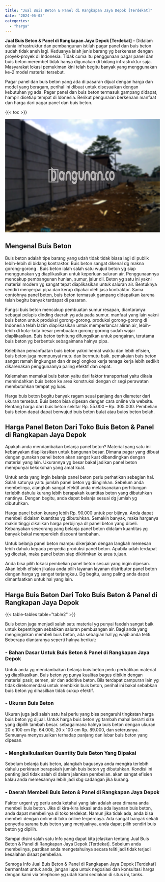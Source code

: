 ```yaml
---
title: "Jual Buis Beton & Panel di Rangkapan Jaya Depok [Terdekat]"
date: "2024-06-03"
categories: 
  - "harga"
---
```


**Jual Buis Beton & Panel di Rangkapan Jaya Depok \[Terdekat\]** – Didalam dunia infrastruktur dan pembangunan istilah pagar panel dan buis beton sudah tidak aneh lagi. Keduanya ialah jenis barang yg berkenaan dengan proyek-proyek di Indonesia. Tidak cuma itu penggunaan pagar panel dan buis beton merembet tidak hanya digunakan di bidang infrastruktur saja. Masyarakat lokasi pemukiman kini telah begitu banyak yang menggunakan ke-2 model material tersebut.

Pagar panel dan buis beton yang ada di pasaran dijual dengan harga dan model yang beragam, perihal ini dibuat untuk disesuaikan dengan kebutuhan yg ada. Pagar panel dan buis beton termasuk gampang didapat, hampir disetiap tempat di Idonesia. Berikut penguraian berkenaan manfaat dan harga dari pagar panel dan buis beton.

{{< toc >}}

![Jual Buis Beton & Panel di Rangkapan Jaya Depok [Terdekat]](/images/jual-panel-buis-beton-murah-48.png)

## Mengenal Buis Beton

Buis beton adalah tipe barang yang udah tidak tidak biasa lagi di publik lebih-lebih di bidang kontraktor. Buis beton sangat dikenal dg makna gorong-gorong . Buis beton ialah salah satu wujud beton yg siap menggunakan yg diaplikasikan untuk keperluan saluran air. Penggunaannya mencakup pembangunan hunian, sumur, jalur dll. Beton yg satu ini yakni material modern yg sangat tepat diaplikasikan untuk saluran air. Bentuknya sendiri menyerpai pipa dan kerap dipakai oleh jasa kontraktor. Sama contohnya panel beton, buis beton termasuk gampang didapatkan karena telah begitu banyak terdapat di pasaran.

Fungsi buis beton mencakup pembuatan sumur resapan, diantaranya sebagai pelapis dinding daerah yg ada pada sumur. manfaat yang lain yakni buis beton untuk produksi gorong-gorong. produksi gorong-gorong di Indonesia telah lazim diaplikasikan untuk memperlancar aliran air, lebih-lebih di kota-kota besar pembuatan gorong-gorong sudah wajar diaplikasikan. Buis beton terhitung difungsikan untuk pengairan, terutama buis beton yg berbentuk sebagaimana halnya pipa.

Kelebihan pemanfaatan buis beton yakni hemat waktu dan lebih efisien, buis beton juga mempunyai mutu dan bermutu baik. pemakaian buis beton sangat ramah lingkungan dan dr segi ongkos kerja tenaga kerja lebih sedikit dikarenakan penggunaanya paling efektif dan cepat.

Kelemahan memakai buis beton yaitu dari faktor transportasi yaitu dikala memindahkan buis beton ke area konstruksi dengan dr segi perawatan membutuhkan tempat yg luas.

Harga buis beton begitu banyak ragam seuai panjang dan diameter dari ukuran tersebut. Buis beton bisa dipesan dengan cara online via website. Rentang harga dari buis beton sekitar Rp. 55.000 – Rp. 305.000. Pembelian buis beton dapat dapat berwujud buis beton bulat atau buios beton belah.

## Harga Panel Beton Dari Toko Buis Beton & Panel di Rangkapan Jaya Depok

Apakah anda mendambakan belanja panel beton? Material yang satu ini kebanyakan diaplikasikan untuk bangunan besar. Dimana pagar yang dibuat dengan gunakan panel beton akan sangat kuat dibandingkan dengan material yang lain. Ukurannya yg besar bakal jadikan panel beton mempunyai kekokohan yang amat kuat.

Untuk anda yang ingin belanja panel beton perlu perhatikan sebagian hal. Salah satunya yaitu jumlah panel beton yg diinginkan. Sebelum anda membelinya, alangkah sangat efektif anda melaksanakan perhitungan terlebih dahulu kurang lebih berapakah kuantitas beton yang dibutuhkan nantinya. Dengan begitu, anda dapat belanja sesuai dg jumlah yg dibutuhkan.

Harga panel beton kurang lebih Rp. 90.000 untuk per bijinya. Anda dapat membeli didalam kuantitas yg dibutuhkan. Semakin banyak, maka harganya makin tinggi dikalikan harga perbijinya dr panel beton yang dibeli. Kebanyakan seseorang yang belanja panel beton didalam kuantitas yg banyak bakal memperoleh discount tambahan.

Untuk belanja panel beton mampu dikerjakan dengan langkah memesan lebih dahulu kepada penyedia produksi panel beton. Apabila udah terdapat yg dicetak, maka panel beton siap dikirimkan ke area tujuan.

Anda bisa pilih lokasi pembelian panel beton sesuai yang ingin dipesan. Akan lebih efisien jikalau anda pilih layanan layanan distributor panel beton dengan harga yg sangat terjangkau. Dg begitu, uang paling anda dapat dimanfaatkan untuk hal yang lain.

## Harga Buis Beton Dari Toko Buis Beton & Panel di Rangkapan Jaya Depok

{{< table-tables table="table2" >}}

Buis beton juga menjadi salah satu material yg punyai faedah sangat baik untuk kepentingan sebabkan saluran pembuangan air. Bagi anda yang menginginkan membeli buis beton, ada sebagian hal yg wajib anda teliti. Beberapa diantaranya seperti halnya berikut:

### \- Bahan Dasar Untuk Buis Beton & Panel di Rangkapan Jaya Depok

Untuk anda yg mendambakan belanja buis beton perlu perhatikan material yg diaplikasikan. Buis beton yg punya kualitas bagus dibikin dengan material pasir, semen, air dan additive beton. Bila terdapat campuran lain yg tidak direkomendasi untuk membikin buis beton, perihal ini bakal sebabkan buis beton yg dihasilkan tidak cukup efektif.

### \- Ukuran Buis Beton

Ukuran juga jadi salah satu hal perlu yang bisa pengaruhi tingkatan harga buis beton yg dijual. Untuk harga buis beton yg tambah mahal berarti size yang dipilih tambah besar. sebagaimana halnya buis beton dengan ukuran 20 x 100 cm Rp. 64.000, 20 x 100 cm Rp. 89.000, dan seterusnya. Semuanya menyesuaikan terhadap panjang dan lebar buis beton yang dipesan.

### \- Mengkalkulasikan Quantity Buis Beton Yang Dipakai

Sebelum belanja buis beton, alangkah bagusnya anda mengira terlebih dahulu perkiraan berapakah jumlah buis beton yg dibutuhkan. Kondisi ini penting jadi tidak salah di dalam jalankan pembelian. akan sangat efisien kalau anda memesannya lebih jadi sbg cadangan jika kurang.

### \- Daerah Membeli Buis Beton & Panel di Rangkapan Jaya Depok

Faktor urgent yg perlu anda ketahui yang lain adalah area dimana anda membeli buis beton. Jika di kira-kira lokasi anda ada layanan buis beton, anda dapat membelinya di toko terdekat. Namun jika tidak ada, anda bisa membeli dengan online di toko online terpercaya. Ada sangat banyak sekali penyedia sarana buis beton yang menjualnya, anda dapat pilih sendiri buis beton yg dipilih.

Sampai disini salah satu Info yang dapat kita jelaskan tentang Jual Buis Beton & Panel di Rangkapan Jaya Depok \[Terdekat\]. Sebelum anda membelinya, pastikan anda mengetahuinya secara teliti jadi tidak terjadi kesalahan disaat pembelian.

Semoga Info Jual Buis Beton & Panel di Rangkapan Jaya Depok \[Terdekat\] bermanfaat untuk anda, jangan lupa untuk negosiasi dan konsultasi harga dengan kami via telephone yg udah kami sediakan di situs ini, tanks.
